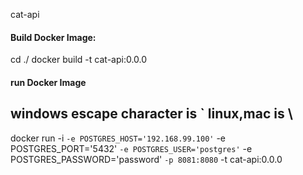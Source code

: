 cat-api

#### Build Docker Image:
cd ./
docker build -t cat-api:0.0.0

#### run Docker Image
## windows escape character is ` linux,mac is \
docker run -i `
-e POSTGRES_HOST='192.168.99.100' `
-e POSTGRES_PORT='5432' `
-e POSTGRES_USER='postgres' `
-e POSTGRES_PASSWORD='password' `
-p 8081:8080 `
-t cat-api:0.0.0